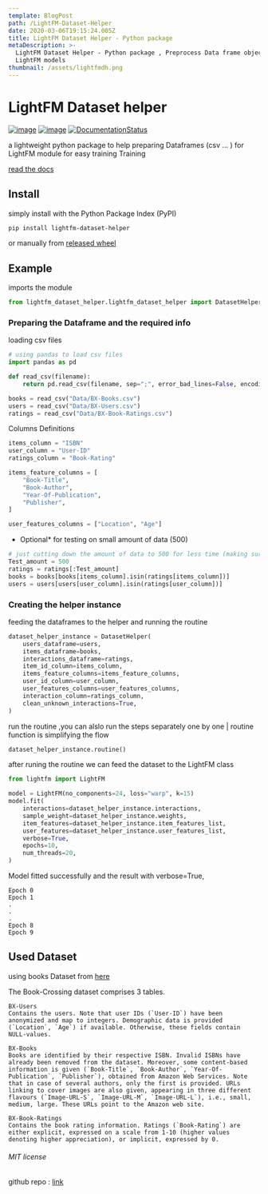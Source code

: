 ```yaml
---
template: BlogPost
path: /LightFM-Dataset-Helper
date: 2020-03-06T19:15:24.005Z
title: LightFM Dataset Helper - Python package
metaDescription: >-
  LightFM Dataset Helper - Python package , Preprocess Data frame object to feed
  LightFM models
thumbnail: /assets/lightfmdh.png
---
```

# LightFM Dataset helper

[![image](https://img.shields.io/pypi/v/lightfm_dataset_helper.svg)](https://pypi.python.org/pypi/lightfm_dataset_helper) [![image](https://travis-ci.com/Med-ELOMARI/LightFM-Dataset-Helper.svg?branch=master)](https://travis-ci.com/Med-ELOMARI/LightFM-Dataset-Helper) [![DocumentationStatus](https://readthedocs.org/projects/lightfm-dataset-helper/badge/?version=latest)](https://lightfm-dataset-helper.readthedocs.io/en/latest/?badge=latest)

a lightweight python package to help preparing Dataframes (csv ... ) for LightFM module for easy training Training

[read the docs](https://lightfm-dataset-helper.readthedocs.io/en/latest/)

## Install
simply install  with the Python Package Index (PyPI)
```bash
pip install lightfm-dataset-helper
```
or manually from [released wheel](https://github.com/Med-ELOMARI/LightFM-Dataset-Helper/releases)
## Example
imports the module
```python
from lightfm_dataset_helper.lightfm_dataset_helper import DatasetHelper
```
### Preparing the Dataframe and the required info
loading csv files
```python
# using pandas to load csv files
import pandas as pd

def read_csv(filename):
    return pd.read_csv(filename, sep=";", error_bad_lines=False, encoding="latin-1", low_memory=False)

books = read_csv("Data/BX-Books.csv")
users = read_csv("Data/BX-Users.csv")
ratings = read_csv("Data/BX-Book-Ratings.csv")
```
Columns Definitions
```python
items_column = "ISBN"
user_column = "User-ID"
ratings_column = "Book-Rating"

items_feature_columns = [
    "Book-Title",
    "Book-Author",
    "Year-Of-Publication",
    "Publisher",
]

user_features_columns = ["Location", "Age"]
```
- Optional* for testing on small amount of data (500)
```python
# just cutting down the amount of data to 500 for less time (making sure no missing data will be passed )
Test_amount = 500
ratings = ratings[:Test_amount]
books = books[books[items_column].isin(ratings[items_column])]
users = users[users[user_column].isin(ratings[user_column])]
```
### Creating the helper instance
feeding the dataframes to the helper and running the routine
```python
dataset_helper_instance = DatasetHelper(
    users_dataframe=users,
    items_dataframe=books,
    interactions_dataframe=ratings,
    item_id_column=items_column,
    items_feature_columns=items_feature_columns,
    user_id_column=user_column,
    user_features_columns=user_features_columns,
    interaction_column=ratings_column,
    clean_unknown_interactions=True,
)
```

run the routine ,you can alslo run the steps separately one by one | routine function is simplifying the flow

```python
dataset_helper_instance.routine()
```

after runing the routine we can feed the dataset to the LightFM class
```python
from lightfm import LightFM

model = LightFM(no_components=24, loss="warp", k=15)
model.fit(
    interactions=dataset_helper_instance.interactions,
    sample_weight=dataset_helper_instance.weights,
    item_features=dataset_helper_instance.item_features_list,
    user_features=dataset_helper_instance.user_features_list,
    verbose=True,
    epochs=10,
    num_threads=20,
)
```

Model fitted successfully and the result with verbose=True,

```
Epoch 0
Epoch 1
.
.
.
Epoch 8
Epoch 9
```


## Used Dataset
using books Dataset from [here](http://www2.informatik.uni-freiburg.de/~cziegler/BX/)

The Book-Crossing dataset comprises 3 tables.

    BX-Users
    Contains the users. Note that user IDs (`User-ID`) have been anonymized and map to integers. Demographic data is provided (`Location`, `Age`) if available. Otherwise, these fields contain NULL-values.

    BX-Books
    Books are identified by their respective ISBN. Invalid ISBNs have already been removed from the dataset. Moreover, some content-based information is given (`Book-Title`, `Book-Author`, `Year-Of-Publication`, `Publisher`), obtained from Amazon Web Services. Note that in case of several authors, only the first is provided. URLs linking to cover images are also given, appearing in three different flavours (`Image-URL-S`, `Image-URL-M`, `Image-URL-L`), i.e., small, medium, large. These URLs point to the Amazon web site.

    BX-Book-Ratings
    Contains the book rating information. Ratings (`Book-Rating`) are either explicit, expressed on a scale from 1-10 (higher values denoting higher appreciation), or implicit, expressed by 0.


###### MIT license

github repo : [link](https://github.com/Med-ELOMARI/LightFM-Dataset-Helper)
